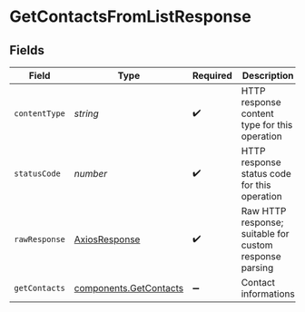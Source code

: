 # GetContactsFromListResponse


## Fields

| Field                                                            | Type                                                             | Required                                                         | Description                                                      |
| ---------------------------------------------------------------- | ---------------------------------------------------------------- | ---------------------------------------------------------------- | ---------------------------------------------------------------- |
| `contentType`                                                    | *string*                                                         | :heavy_check_mark:                                               | HTTP response content type for this operation                    |
| `statusCode`                                                     | *number*                                                         | :heavy_check_mark:                                               | HTTP response status code for this operation                     |
| `rawResponse`                                                    | [AxiosResponse](https://axios-http.com/docs/res_schema)          | :heavy_check_mark:                                               | Raw HTTP response; suitable for custom response parsing          |
| `getContacts`                                                    | [components.GetContacts](../../models/components/getcontacts.md) | :heavy_minus_sign:                                               | Contact informations                                             |